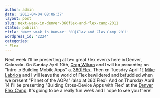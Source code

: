 ```yaml
---
author: admin
date: '2011-04-04 08:06:37'
layout: post
slug: next-week-in-denver-360flex-and-flex-camp-2011
status: publish
title: 'Next week in Denver: 360|Flex and Flex Camp 2011'
wordpress_id: '2224'
categories:
- Flex
---
```


Next week I'll be presenting at two great Flex events here in Denver,
Colorado. On Sunday April 10th, [Greg Wilson](http://gregsramblings.com/) and
I will be presenting an "Intro to Building Mobile Apps" at
[360|Flex](http://www.360flex.com/). Then on Tuesday April 12 [Mike
Labriola](http://www.digitalprimates.net/author/codeslinger/) and I will leave
the world of Flex bewildered and befuddled when we present "Planet of the
AOPs" (also at 360|Flex). And on Thursday April 14 I'll be presenting
"Building Cross-Device Apps with Flex" at the [Denver Flex
Camp](http://ria5280.org/calendar/event/2011/4/14/251740). It's going to be a
really fun week and I hope to see you there!

